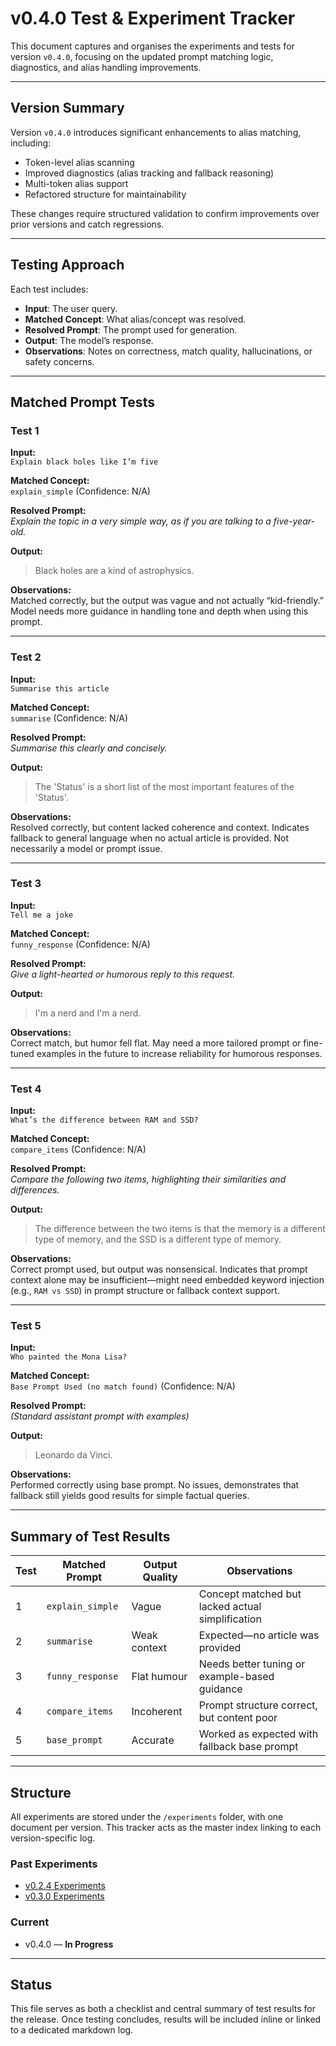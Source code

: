# v0.4.0 Test & Experiment Tracker

This document captures and organises the experiments and tests for version `v0.4.0`, focusing on the updated prompt matching logic, diagnostics, and alias handling improvements.

---

## Version Summary

Version `v0.4.0` introduces significant enhancements to alias matching, including:

- Token-level alias scanning
- Improved diagnostics (alias tracking and fallback reasoning)
- Multi-token alias support
- Refactored structure for maintainability

These changes require structured validation to confirm improvements over prior versions and catch regressions.

---

## Testing Approach

Each test includes:

- **Input**: The user query.
- **Matched Concept**: What alias/concept was resolved.
- **Resolved Prompt**: The prompt used for generation.
- **Output**: The model’s response.
- **Observations**: Notes on correctness, match quality, hallucinations, or safety concerns.

---

## Matched Prompt Tests

### Test 1

**Input:**  
`Explain black holes like I’m five`

**Matched Concept:**  
`explain_simple` (Confidence: N/A)

**Resolved Prompt:**  
_Explain the topic in a very simple way, as if you are talking to a five-year-old._

**Output:**  
> Black holes are a kind of astrophysics.

**Observations:**  
Matched correctly, but the output was vague and not actually “kid-friendly.” Model needs more guidance in handling tone and depth when using this prompt.

---

### Test 2

**Input:**  
`Summarise this article`

**Matched Concept:**  
`summarise` (Confidence: N/A)

**Resolved Prompt:**  
_Summarise this clearly and concisely._

**Output:**  
> The 'Status' is a short list of the most important features of the 'Status'.

**Observations:**  
Resolved correctly, but content lacked coherence and context. Indicates fallback to general language when no actual article is provided. Not necessarily a model or prompt issue.

---

### Test 3

**Input:**  
`Tell me a joke`

**Matched Concept:**  
`funny_response` (Confidence: N/A)

**Resolved Prompt:**  
_Give a light-hearted or humorous reply to this request._

**Output:**  
> I'm a nerd and I'm a nerd.

**Observations:**  
Correct match, but humor fell flat. May need a more tailored prompt or fine-tuned examples in the future to increase reliability for humorous responses.

---

### Test 4

**Input:**  
`What’s the difference between RAM and SSD?`

**Matched Concept:**  
`compare_items` (Confidence: N/A)

**Resolved Prompt:**  
_Compare the following two items, highlighting their similarities and differences._

**Output:**  
> The difference between the two items is that the memory is a different type of memory, and the SSD is a different type of memory.

**Observations:**  
Correct prompt used, but output was nonsensical. Indicates that prompt context alone may be insufficient—might need embedded keyword injection (e.g., `RAM vs SSD`) in prompt structure or fallback context support.

---

### Test 5

**Input:**  
`Who painted the Mona Lisa?`

**Matched Concept:**  
`Base Prompt Used (no match found)` (Confidence: N/A)

**Resolved Prompt:**  
_(Standard assistant prompt with examples)_

**Output:**  
> Leonardo da Vinci.

**Observations:**  
Performed correctly using base prompt. No issues, demonstrates that fallback still yields good results for simple factual queries.

---

## Summary of Test Results

| Test | Matched Prompt       | Output Quality      | Observations                                      |
|------|----------------------|---------------------|---------------------------------------------------|
| 1    | `explain_simple`     | Vague             | Concept matched but lacked actual simplification |
| 2    | `summarise`          | Weak context      | Expected—no article was provided                 |
| 3    | `funny_response`     | Flat humour       | Needs better tuning or example-based guidance    |
| 4    | `compare_items`      | Incoherent        | Prompt structure correct, but content poor       |
| 5    | `base_prompt`        | Accurate          | Worked as expected with fallback base prompt     |

---

## Structure

All experiments are stored under the `/experiments` folder, with one document per version.
This tracker acts as the master index linking to each version-specific log.

### Past Experiments

- [v0.2.4 Experiments](./experiments/v0.2.4.md)
- [v0.3.0 Experiments](./experiments/v0.3.0.md)

### Current

- v0.4.0 — **In Progress**

---

## Status

This file serves as both a checklist and central summary of test results for the release. Once testing concludes, results will be included inline or linked to a dedicated markdown log.
